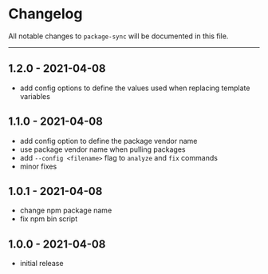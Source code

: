 # Changelog

All notable changes to `package-sync` will be documented in this file.

---

## 1.2.0 - 2021-04-08

- add config options to define the values used when replacing template variables

## 1.1.0 - 2021-04-08

- add config option to define the package vendor name
- use package vendor name when pulling packages
- add `--config <filename>` flag to `analyze` and `fix` commands
- minor fixes

## 1.0.1 - 2021-04-08

- change npm package name
- fix npm bin script

## 1.0.0 - 2021-04-08

- initial release
